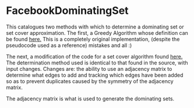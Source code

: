 # FacebookDominatingSet

This catalogues two methods with which to determine a dominating set or set cover approximation. The first, a Greedy Algorithm whose definition can be found <a href="http://webpages.ursinus.edu/nscoville/sensornets14.pdf"> here.</a> This is a completely original implementation, (despite the pseudocode used as a reference) mistakes and all :)

The next, a modification of the code for a set cover algorithm found <a href="http://www.geeksforgeeks.org/vertex-cover-problem-set-1-introduction-approximate-algorithm-2/"> here.</a> The determination method used is identical to that found in the source, with input changes. Changes are: the ability to use an adjacency matrix to determine what edges to add and tracking which edges have been added so as to prevent duplicates caused by the symmetry of the adjacency matrix.

The adjacency matrix is what is used to generate the dominating sets.
